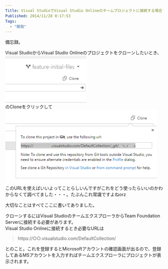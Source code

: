 ```yaml
---
Title: Visual StudioでVisual Studio Onlineのチームプロジェクトに接続する場合
Published: 2014/11/28 0:17:53
Tags:
  - "開発"
---
```

備忘録。  

Visual StudioからVisual Studio Onlineのプロジェクトをクローンしたいとき、  
![](20141128001026.png)   
のCloneをクリックして  
![](20141128001157.png)   
このURLを使えばいいよってことらしいんですがこれをどう使ったらいいのかわからなくて調べてました・・・。たぶんこれ常識ですよねorz


大切なことはすべてここに書いてありました。  
<?# OEmbed "http://msdn.microsoft.com/en-us/library/vstudio/ms181475.aspx" /?>

クローンするにはVisual StudioのチームエクスプローラからTeam Foundation Serverに接続する必要があります。  
Visual Studio Onlineに接続するとき必要なURLは

> https://○○.visualstudio.com/DefaultCollection/

とのこと。これを登録するとMicrosoftアカウントの確認画面が出るので、登録してあるMSアカウントを入力すればチームエクスプローラにプロジェクトが表示されます。